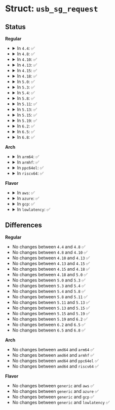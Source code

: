 # Struct: <code>usb_sg_request</code>

## Status
<b>Regular</b>
<ul>
<li>
<details>
<summary>In <code>4.4</code>: ✅</summary>

```c
struct usb_sg_request {
    int status;
    size_t bytes;
    spinlock_t lock;
    struct usb_device *dev;
    int pipe;
    int entries;
    struct urb **urbs;
    int count;
    struct completion complete;
};
```
</details>
</li>
<li>
<details>
<summary>In <code>4.8</code>: ✅</summary>

```c
struct usb_sg_request {
    int status;
    size_t bytes;
    spinlock_t lock;
    struct usb_device *dev;
    int pipe;
    int entries;
    struct urb **urbs;
    int count;
    struct completion complete;
};
```
</details>
</li>
<li>
<details>
<summary>In <code>4.10</code>: ✅</summary>

```c
struct usb_sg_request {
    int status;
    size_t bytes;
    spinlock_t lock;
    struct usb_device *dev;
    int pipe;
    int entries;
    struct urb **urbs;
    int count;
    struct completion complete;
};
```
</details>
</li>
<li>
<details>
<summary>In <code>4.13</code>: ✅</summary>

```c
struct usb_sg_request {
    int status;
    size_t bytes;
    spinlock_t lock;
    struct usb_device *dev;
    int pipe;
    int entries;
    struct urb **urbs;
    int count;
    struct completion complete;
};
```
</details>
</li>
<li>
<details>
<summary>In <code>4.15</code>: ✅</summary>

```c
struct usb_sg_request {
    int status;
    size_t bytes;
    spinlock_t lock;
    struct usb_device *dev;
    int pipe;
    int entries;
    struct urb **urbs;
    int count;
    struct completion complete;
};
```
</details>
</li>
<li>
<details>
<summary>In <code>4.18</code>: ✅</summary>

```c
struct usb_sg_request {
    int status;
    size_t bytes;
    spinlock_t lock;
    struct usb_device *dev;
    int pipe;
    int entries;
    struct urb **urbs;
    int count;
    struct completion complete;
};
```
</details>
</li>
<li>
<details>
<summary>In <code>5.0</code>: ✅</summary>

```c
struct usb_sg_request {
    int status;
    size_t bytes;
    spinlock_t lock;
    struct usb_device *dev;
    int pipe;
    int entries;
    struct urb **urbs;
    int count;
    struct completion complete;
};
```
</details>
</li>
<li>
<details>
<summary>In <code>5.3</code>: ✅</summary>

```c
struct usb_sg_request {
    int status;
    size_t bytes;
    spinlock_t lock;
    struct usb_device *dev;
    int pipe;
    int entries;
    struct urb **urbs;
    int count;
    struct completion complete;
};
```
</details>
</li>
<li>
<details>
<summary>In <code>5.4</code>: ✅</summary>

```c
struct usb_sg_request {
    int status;
    size_t bytes;
    spinlock_t lock;
    struct usb_device *dev;
    int pipe;
    int entries;
    struct urb **urbs;
    int count;
    struct completion complete;
};
```
</details>
</li>
<li>
<details>
<summary>In <code>5.8</code>: ✅</summary>

```c
struct usb_sg_request {
    int status;
    size_t bytes;
    spinlock_t lock;
    struct usb_device *dev;
    int pipe;
    int entries;
    struct urb **urbs;
    int count;
    struct completion complete;
};
```
</details>
</li>
<li>
<details>
<summary>In <code>5.11</code>: ✅</summary>

```c
struct usb_sg_request {
    int status;
    size_t bytes;
    spinlock_t lock;
    struct usb_device *dev;
    int pipe;
    int entries;
    struct urb **urbs;
    int count;
    struct completion complete;
};
```
</details>
</li>
<li>
<details>
<summary>In <code>5.13</code>: ✅</summary>

```c
struct usb_sg_request {
    int status;
    size_t bytes;
    spinlock_t lock;
    struct usb_device *dev;
    int pipe;
    int entries;
    struct urb **urbs;
    int count;
    struct completion complete;
};
```
</details>
</li>
<li>
<details>
<summary>In <code>5.15</code>: ✅</summary>

```c
struct usb_sg_request {
    int status;
    size_t bytes;
    spinlock_t lock;
    struct usb_device *dev;
    int pipe;
    int entries;
    struct urb **urbs;
    int count;
    struct completion complete;
};
```
</details>
</li>
<li>
<details>
<summary>In <code>5.19</code>: ✅</summary>

```c
struct usb_sg_request {
    int status;
    size_t bytes;
    spinlock_t lock;
    struct usb_device *dev;
    int pipe;
    int entries;
    struct urb **urbs;
    int count;
    struct completion complete;
};
```
</details>
</li>
<li>
<details>
<summary>In <code>6.2</code>: ✅</summary>

```c
struct usb_sg_request {
    int status;
    size_t bytes;
    spinlock_t lock;
    struct usb_device *dev;
    int pipe;
    int entries;
    struct urb **urbs;
    int count;
    struct completion complete;
};
```
</details>
</li>
<li>
<details>
<summary>In <code>6.5</code>: ✅</summary>

```c
struct usb_sg_request {
    int status;
    size_t bytes;
    spinlock_t lock;
    struct usb_device *dev;
    int pipe;
    int entries;
    struct urb **urbs;
    int count;
    struct completion complete;
};
```
</details>
</li>
<li>
<details>
<summary>In <code>6.8</code>: ✅</summary>

```c
struct usb_sg_request {
    int status;
    size_t bytes;
    spinlock_t lock;
    struct usb_device *dev;
    int pipe;
    int entries;
    struct urb **urbs;
    int count;
    struct completion complete;
};
```
</details>
</li>
</ul>
<b>Arch</b>
<ul>
<li>
<details>
<summary>In <code>arm64</code>: ✅</summary>

```c
struct usb_sg_request {
    int status;
    size_t bytes;
    spinlock_t lock;
    struct usb_device *dev;
    int pipe;
    int entries;
    struct urb **urbs;
    int count;
    struct completion complete;
};
```
</details>
</li>
<li>
<details>
<summary>In <code>armhf</code>: ✅</summary>

```c
struct usb_sg_request {
    int status;
    size_t bytes;
    spinlock_t lock;
    struct usb_device *dev;
    int pipe;
    int entries;
    struct urb **urbs;
    int count;
    struct completion complete;
};
```
</details>
</li>
<li>
<details>
<summary>In <code>ppc64el</code>: ✅</summary>

```c
struct usb_sg_request {
    int status;
    size_t bytes;
    spinlock_t lock;
    struct usb_device *dev;
    int pipe;
    int entries;
    struct urb **urbs;
    int count;
    struct completion complete;
};
```
</details>
</li>
<li>
<details>
<summary>In <code>riscv64</code>: ✅</summary>

```c
struct usb_sg_request {
    int status;
    size_t bytes;
    spinlock_t lock;
    struct usb_device *dev;
    int pipe;
    int entries;
    struct urb **urbs;
    int count;
    struct completion complete;
};
```
</details>
</li>
</ul>
<b>Flavor</b>
<ul>
<li>
<details>
<summary>In <code>aws</code>: ✅</summary>

```c
struct usb_sg_request {
    int status;
    size_t bytes;
    spinlock_t lock;
    struct usb_device *dev;
    int pipe;
    int entries;
    struct urb **urbs;
    int count;
    struct completion complete;
};
```
</details>
</li>
<li>
<details>
<summary>In <code>azure</code>: ✅</summary>

```c
struct usb_sg_request {
    int status;
    size_t bytes;
    spinlock_t lock;
    struct usb_device *dev;
    int pipe;
    int entries;
    struct urb **urbs;
    int count;
    struct completion complete;
};
```
</details>
</li>
<li>
<details>
<summary>In <code>gcp</code>: ✅</summary>

```c
struct usb_sg_request {
    int status;
    size_t bytes;
    spinlock_t lock;
    struct usb_device *dev;
    int pipe;
    int entries;
    struct urb **urbs;
    int count;
    struct completion complete;
};
```
</details>
</li>
<li>
<details>
<summary>In <code>lowlatency</code>: ✅</summary>

```c
struct usb_sg_request {
    int status;
    size_t bytes;
    spinlock_t lock;
    struct usb_device *dev;
    int pipe;
    int entries;
    struct urb **urbs;
    int count;
    struct completion complete;
};
```
</details>
</li>
</ul>

## Differences
<b>Regular</b>
<ul>
<li>
No changes between <code>4.4</code> and <code>4.8</code> ✅
</li>
<li>
No changes between <code>4.8</code> and <code>4.10</code> ✅
</li>
<li>
No changes between <code>4.10</code> and <code>4.13</code> ✅
</li>
<li>
No changes between <code>4.13</code> and <code>4.15</code> ✅
</li>
<li>
No changes between <code>4.15</code> and <code>4.18</code> ✅
</li>
<li>
No changes between <code>4.18</code> and <code>5.0</code> ✅
</li>
<li>
No changes between <code>5.0</code> and <code>5.3</code> ✅
</li>
<li>
No changes between <code>5.3</code> and <code>5.4</code> ✅
</li>
<li>
No changes between <code>5.4</code> and <code>5.8</code> ✅
</li>
<li>
No changes between <code>5.8</code> and <code>5.11</code> ✅
</li>
<li>
No changes between <code>5.11</code> and <code>5.13</code> ✅
</li>
<li>
No changes between <code>5.13</code> and <code>5.15</code> ✅
</li>
<li>
No changes between <code>5.15</code> and <code>5.19</code> ✅
</li>
<li>
No changes between <code>5.19</code> and <code>6.2</code> ✅
</li>
<li>
No changes between <code>6.2</code> and <code>6.5</code> ✅
</li>
<li>
No changes between <code>6.5</code> and <code>6.8</code> ✅
</li>
</ul>
<b>Arch</b>
<ul>
<li>
No changes between <code>amd64</code> and <code>arm64</code> ✅
</li>
<li>
No changes between <code>amd64</code> and <code>armhf</code> ✅
</li>
<li>
No changes between <code>amd64</code> and <code>ppc64el</code> ✅
</li>
<li>
No changes between <code>amd64</code> and <code>riscv64</code> ✅
</li>
</ul>
<b>Flavor</b>
<ul>
<li>
No changes between <code>generic</code> and <code>aws</code> ✅
</li>
<li>
No changes between <code>generic</code> and <code>azure</code> ✅
</li>
<li>
No changes between <code>generic</code> and <code>gcp</code> ✅
</li>
<li>
No changes between <code>generic</code> and <code>lowlatency</code> ✅
</li>
</ul>
